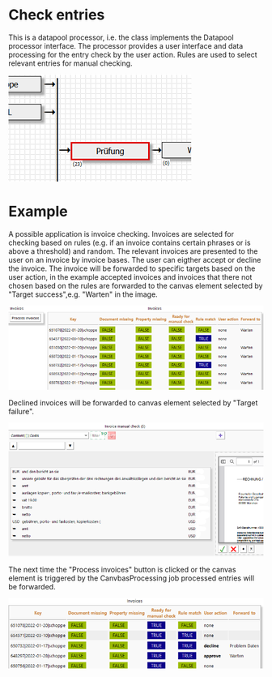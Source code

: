 # Check entries
This is a datapool processor, i.e. the class implements the Datapool processor interface. The processor provides a user interface and data processing for the entry check by the user action. Rules are used to select relevant entries for manual checking.

<img src="./assets/2024-05-31_schematic.png"/>

# Example
A possible application is invoice checking. Invoices are selected for checking based on rules (e.g. if an invoice contains certain phrases or is above a threshold) and random. The relevant invoices are presented to the user on an invoice by invoice bases. The user can eigther accept or decline the invoice. The invoice will be forwarded to specific targets based on the user action, in the example accepted invoices and invoices that there not chosen based on the rules are forwarded to the canvas element selected by "Target success",e.g. "Warten" in the image.

<img src="./assets/2024-05-31check.png"/>

Declined invoices will be forwarded to canvas element selected by "Target failure".

<img src="./assets/2024-05-31_user_action.png"/>

The next time the "Process invoices" button is clicked or the canvas element is triggered by the CanvbasProcessing job processed entries will be forwarded.

<img src="./assets/2024-05-31processed.png"/>